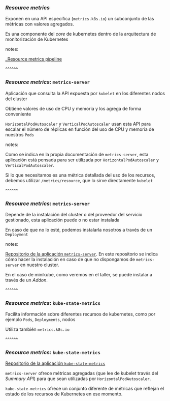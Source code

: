 ### _Resource metrics_

Exponen en una API específica (`metrics.k8s.io`) un subconjunto de las métricas 
con valores agregados.

Es una componente del _core_ de kubernetes dentro de la arquitectura de monitorización
de Kubernetes 

notes:

[_Resource metrics pipeline](https://kubernetes.io/docs/tasks/debug-application-cluster/resource-usage-monitoring/#resource-metrics-pipeline)



^^^^^^

### _Resource metrics_: `metrics-server`

Aplicación que consulta la API expuesta por `kubelet` en los diferentes nodos del
cluster

Obtiene valores de uso de CPU y memoria y los agrega de forma conveniente

`HorizontalPodAutoscaler` y `VerticalPodAutoscaler` usan esta API para escalar 
el número de réplicas en función del uso de CPU y memoria de nuestros `Pods`

notes:

Como se indica en la propia documentación de `metrics-server`, esta aplicación está
pensada para ser utilizada por `HorizontalPodAutoscaler` y `VerticalPodAutoscaler`.

Si lo que necesitamos es una métrica detallada del uso de los recursos, debemos
utilizar `/metrics/resource`, que lo sirve directamente `kubelet`

^^^^^^

### _Resource metrics_: `metrics-server`

Depende de la instalación del cluster o del proveedor del servicio gestionado,
esta aplicación puede o no estar instalada

En caso de que no lo esté, podemos instalarla nosotros a través de un `Deployment`

notes:

[Repositorio de la aplicación `metrics-server`](https://github.com/kubernetes-sigs/metrics-server).
En este repositorio se indica cómo hacer la instalación en caso de que no dispongamos
de `metrics-server` en nuestro cluster.

En el caso de minikube, como veremos en el taller, se puede instalar a través de un
_Addon_.

^^^^^^

### _Resource metrics_: `kube-state-metrics`

Facilita información sobre diferentes recursos de kubernetes, como por ejemplo
`Pods`, `Deployments`, nodos

Utiliza también `metrics.k8s.io`

^^^^^^

### _Resource metrics_: `kube-state-metrics`


[Repositorio de la aplicación `kube-state-metrics`](https://github.com/kubernetes/kube-state-metrics)


`metrics-server` ofrece métricas agregadas (que lee de kubelet través del _Summary API_)
para que sean utilizadas por `HorizontalPodAutoscaler`. 

`kube-state-metrics` ofrece
un conjunto diferente de métricas que reflejan el estado de los recursos de Kubernetes
en ese momento.
